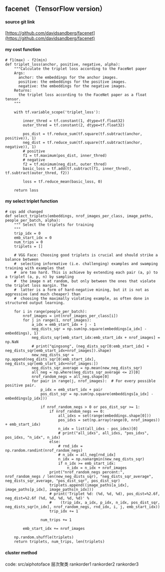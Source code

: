 ## facenet （TensorFlow version） ##

#### source git link ####

[https://github.com/davidsandberg/facenet](https://github.com/davidsandberg/facenet)

#### my cost function ####

	# f1(max) - f2(min)
	def triplet_loss(anchor, positive, negative, alpha):
	    """Calculate the triplet loss according to the FaceNet paper
	    Args:
	      anchor: the embeddings for the anchor images.
	      positive: the embeddings for the positive images.
	      negative: the embeddings for the negative images.
	    Returns:
	      the triplet loss according to the FaceNet paper as a float tensor.
	    """
	
	    with tf.variable_scope('triplet_loss'):
	
	        inner_thred = tf.constant(1, dtype=tf.float32)
	        outer_thred = tf.constant(2, dtype=tf.float32)
	
	        pos_dist = tf.reduce_sum(tf.square(tf.subtract(anchor, positive)), 1)
	        neg_dist = tf.reduce_sum(tf.square(tf.subtract(anchor, negative)), 1)
	        # positive
	        f1 = tf.maximum(pos_dist, inner_thred)
	        # negative
	        f2 = tf.minimum(neg_dist, outer_thred)
	        basic_loss = tf.add(tf.subtract(f1, inner_thred), tf.subtract(outer_thred, f2))
	
	        loss = tf.reduce_mean(basic_loss, 0)
	
	    return loss

#### my select triplet function ####

	# cqs add changed
	def select_triplets(embeddings, nrof_images_per_class, image_paths, people_per_batch, alpha):
	    """ Select the triplets for training
	    """
	    trip_idx = 0
	    emb_start_idx = 0
	    num_trips = 0
	    triplets = []
	
	    # VGG Face: Choosing good triplets is crucial and should strike a balance between
	    #  selecting informative (i.e. challenging) examples and swamping training with examples that
	    #  are too hard. This is achieve by extending each pair (a, p) to a triplet (a, p, n) by sampling
	    #  the image n at random, but only between the ones that violate the triplet loss margin. The
	    #  latter is a form of hard-negative mining, but it is not as aggressive (and much cheaper) than
	    #  choosing the maximally violating example, as often done in structured output learning.
	
	    for i in range(people_per_batch):
	        nrof_images = int(nrof_images_per_class[i])
	        for j in range(1, nrof_images):
	            a_idx = emb_start_idx + j - 1
	            neg_dists_sqr = np.sum(np.square(embeddings[a_idx] - embeddings), 1)
	            neg_dists_sqr[emb_start_idx:emb_start_idx + nrof_images] = np.NaN
	            # print("qingsong", (neg_dists_sqr[0:emb_start_idx] + neg_dists_sqr[emb_start_idx+nrof_images]).shape)
	            new_neg_dists_sqr = np.append(neg_dists_sqr[0:emb_start_idx], neg_dists_sqr[emb_start_idx+nrof_images:])
	            neg_dists_sqr_average = np.mean(new_neg_dists_sqr)
	            all_neg = np.where(neg_dists_sqr_average <= 2)[0]
	            nrof_random_negs = all_neg.shape[0]
	            for pair in range(j, nrof_images):  # For every possible positive pair.
	                p_idx = emb_start_idx + pair
	                pos_dist_sqr = np.sum(np.square(embeddings[a_idx] - embeddings[p_idx]))
	
	                if nrof_random_negs > 0 or pos_dist_sqr >= 1:
	                    if nrof_random_negs == 0:
	                        all_idxs = set(range(embeddings.shape[0]))
	                        pos_idxs = set(np.array(range(0, nrof_images)) + emb_start_idx)
	                        n_idx = list(all_idxs - pos_idxs)[0]
	                        # print("all_idxs", all_idxs, "pos_idxs", pos_idxs, "n_idx", n_idx)
	                    else:
	                        # rnd_idx = np.random.randint(nrof_random_negs)
	                        # n_idx = all_neg[rnd_idx]
	                        n_idx = np.nanargmin(new_neg_dists_sqr)
	                        if n_idx >= emb_start_idx:
	                            n_idx = n_idx + nrof_images
	                    print("nrof_random_negs percent:", nrof_random_negs / len(new_neg_dists_sqr), "neg_dists_sqr_average", neg_dists_sqr_average, "pos_dist_sqr", pos_dist_sqr)
	                    triplets.append((image_paths[a_idx], image_paths[p_idx], image_paths[n_idx]))
	                    # print('Triplet %d: (%d, %d, %d), pos_dist=%2.6f, neg_dist=%2.6f (%d, %d, %d, %d, %d)' %
	                    #    (trip_idx, a_idx, p_idx, n_idx, pos_dist_sqr, neg_dists_sqr[n_idx], nrof_random_negs, rnd_idx, i, j, emb_start_idx))
	                    trip_idx += 1
	
	                num_trips += 1
	
	        emb_start_idx += nrof_images
	
	    np.random.shuffle(triplets)
	    return triplets, num_trips, len(triplets)

#### cluster method 
    
code: src/aiphotoface
层次聚类
rankorder1
rankorder2
rankorder3

